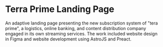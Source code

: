 # Terra Prime Landing Page
An adaptive landing page presenting the new subscription system of "tera prime", a logistics, online banking, and content distribution company engaged in its own streaming services. The work included website design in Figma and website development using AstroJS and Preact. 
